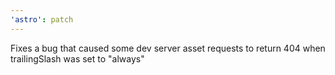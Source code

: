 ```yaml
---
'astro': patch
---
```


Fixes a bug that caused some dev server asset requests to return 404 when trailingSlash was set to "always"
